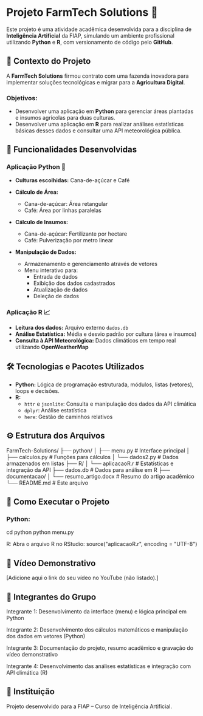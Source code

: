 # Projeto FarmTech Solutions 🌱

Este projeto é uma atividade acadêmica desenvolvida para a disciplina de **Inteligência Artificial** da FIAP, simulando um ambiente profissional utilizando **Python** e **R**, com versionamento de código pelo **GitHub**.

## 🚜 Contexto do Projeto

A **FarmTech Solutions** firmou contrato com uma fazenda inovadora para implementar soluções tecnológicas e migrar para a **Agricultura Digital**.

### Objetivos:
- Desenvolver uma aplicação em **Python** para gerenciar áreas plantadas e insumos agrícolas para duas culturas.
- Desenvolver uma aplicação em **R** para realizar análises estatísticas básicas desses dados e consultar uma API meteorológica pública.

## 📌 Funcionalidades Desenvolvidas

### Aplicação Python 🐍

- **Culturas escolhidas:** Cana-de-açúcar e Café

- **Cálculo de Área:**
  - Cana-de-açúcar: Área retangular
  - Café: Área por linhas paralelas

- **Cálculo de Insumos:**
  - Cana-de-açúcar: Fertilizante por hectare
  - Café: Pulverização por metro linear

- **Manipulação de Dados:**
  - Armazenamento e gerenciamento através de vetores
  - Menu interativo para:
    - Entrada de dados
    - Exibição dos dados cadastrados
    - Atualização de dados
    - Deleção de dados

### Aplicação R 📈

- **Leitura dos dados:** Arquivo externo `dados.db`
- **Análise Estatística:** Média e desvio padrão por cultura (área e insumos)
- **Consulta à API Meteorológica:** Dados climáticos em tempo real utilizando **OpenWeatherMap**

## 🛠️ Tecnologias e Pacotes Utilizados

- **Python:** Lógica de programação estruturada, módulos, listas (vetores), loops e decisões.
- **R:**
  - `httr` e `jsonlite`: Consulta e manipulação dos dados da API climática
  - `dplyr`: Análise estatística
  - `here`: Gestão de caminhos relativos

## ⚙️ Estrutura dos Arquivos

FarmTech-Solutions/
├── python/
│   ├── menu.py              # Interface principal
│   ├── calculos.py          # Funções para cálculos
│   └── dados2.py            # Dados armazenados em listas
├── R/
│   └── aplicacaoR.r         # Estatísticas e integração da API
├── dados.db                 # Dados para análise em R
├── documentacao/
│   └── resumo_artigo.docx   # Resumo do artigo acadêmico
└── README.md                # Este arquivo


## 🚩 Como Executar o Projeto

### Python:

cd python
python menu.py

R:
Abra o arquivo R no RStudio:
source("aplicacaoR.r", encoding = "UTF-8")


## 📸 Vídeo Demonstrativo
[Adicione aqui o link do seu vídeo no YouTube (não listado).]

## 👥 Integrantes do Grupo
Integrante 1: Desenvolvimento da interface (menu) e lógica principal em Python

Integrante 2: Desenvolvimento dos cálculos matemáticos e manipulação dos dados em vetores (Python)

Integrante 3: Documentação do projeto, resumo acadêmico e gravação do vídeo demonstrativo

Integrante 4: Desenvolvimento das análises estatísticas e integração com API climática (R)

## 🏫 Instituição
Projeto desenvolvido para a FIAP – Curso de Inteligência Artificial.
